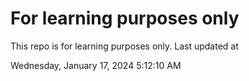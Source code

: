 # For learning purposes only
This repo is for learning purposes only.
Last updated at

Wednesday, January 17, 2024 5:12:10 AM

